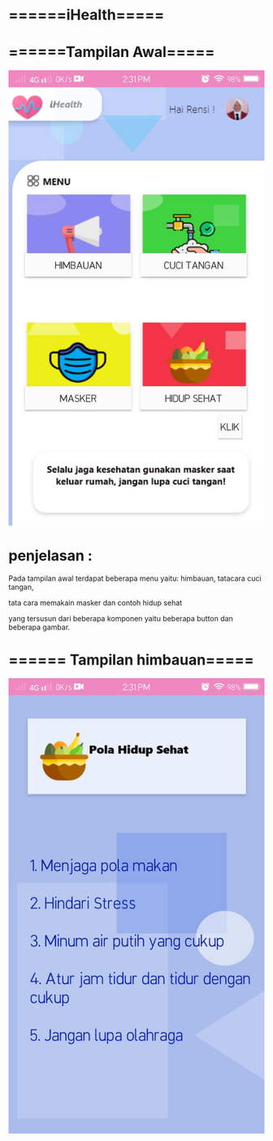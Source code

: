 # ======iHealth=====

# ======Tampilan Awal=====
![Alt Text](https://github.com/rensimeila04/keepHealth/blob/master/poto/%20(1).jpeg)
   
   # penjelasan :
   Pada tampilan awal terdapat beberapa menu yaitu: himbauan, tatacara cuci tangan, 
   
   tata cara memakain masker dan contoh hidup sehat
   
   yang tersusun dari beberapa komponen yaitu beberapa button dan beberapa gambar.
   
# ====== Tampilan himbauan=====
![Alt Text](https://github.com/rensimeila04/keepHealth/blob/master/poto/%20(2).jpeg)
